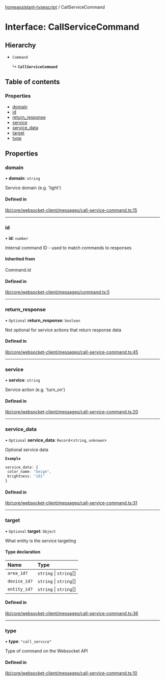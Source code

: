 [homeassistant-typescript](../README.md) / CallServiceCommand

# Interface: CallServiceCommand

## Hierarchy

- `Command`

  ↳ **`CallServiceCommand`**

## Table of contents

### Properties

- [domain](CallServiceCommand.md#domain)
- [id](CallServiceCommand.md#id)
- [return\_response](CallServiceCommand.md#return_response)
- [service](CallServiceCommand.md#service)
- [service\_data](CallServiceCommand.md#service_data)
- [target](CallServiceCommand.md#target)
- [type](CallServiceCommand.md#type)

## Properties

### domain

• **domain**: `string`

Service domain (e.g. 'light')

#### Defined in

[lib/core/websocket-client/messages/call-service-command.ts:15](https://github.com/benwainwright/hass-ts/blob/65947ed/src/lib/core/websocket-client/messages/call-service-command.ts#L15)

___

### id

• **id**: `number`

Internal command ID - used to match commands to responses

#### Inherited from

Command.id

#### Defined in

[lib/core/websocket-client/messages/command.ts:5](https://github.com/benwainwright/hass-ts/blob/65947ed/src/lib/core/websocket-client/messages/command.ts#L5)

___

### return\_response

• `Optional` **return\_response**: `boolean`

Not optional for service actions that return response data

#### Defined in

[lib/core/websocket-client/messages/call-service-command.ts:45](https://github.com/benwainwright/hass-ts/blob/65947ed/src/lib/core/websocket-client/messages/call-service-command.ts#L45)

___

### service

• **service**: `string`

Service action (e.g. 'turn_on')

#### Defined in

[lib/core/websocket-client/messages/call-service-command.ts:20](https://github.com/benwainwright/hass-ts/blob/65947ed/src/lib/core/websocket-client/messages/call-service-command.ts#L20)

___

### service\_data

• `Optional` **service\_data**: `Record`\<`string`, `unknown`\>

Optional service data

**`Example`**

```ts
service_data: {
 color_name: "beige",
 brightness: "101"
}
```

#### Defined in

[lib/core/websocket-client/messages/call-service-command.ts:31](https://github.com/benwainwright/hass-ts/blob/65947ed/src/lib/core/websocket-client/messages/call-service-command.ts#L31)

___

### target

• `Optional` **target**: `Object`

What entity is the service targeting

#### Type declaration

| Name | Type |
| :------ | :------ |
| `area_id?` | `string` \| `string`[] |
| `device_id?` | `string` \| `string`[] |
| `entity_id?` | `string` \| `string`[] |

#### Defined in

[lib/core/websocket-client/messages/call-service-command.ts:36](https://github.com/benwainwright/hass-ts/blob/65947ed/src/lib/core/websocket-client/messages/call-service-command.ts#L36)

___

### type

• **type**: ``"call_service"``

Type of command on the Websocket API

#### Defined in

[lib/core/websocket-client/messages/call-service-command.ts:10](https://github.com/benwainwright/hass-ts/blob/65947ed/src/lib/core/websocket-client/messages/call-service-command.ts#L10)
